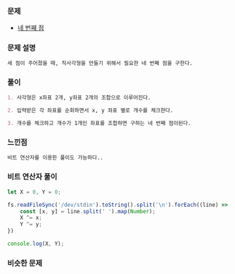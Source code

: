 ### 문제

- [네 번째 점](https://www.acmicpc.net/problem/3009)

### 문제 설명

```markdown
세 점이 주어졌을 때, 직사각형을 만들기 위해서 필요한 네 번째 점을 구한다.
```

### 풀이

```markdown
1. 사각형은 x좌표 2개, y좌표 2개의 조합으로 이루어진다.

2. 입력받은 각 좌표를 순회하면서 x, y 좌표 별로 개수를 체크한다.

3. 개수를 체크하고 개수가 1개인 좌표를 조합하면 구하는 네 번째 점이된다.
```

### 느낀점

```markdown
비트 연산자를 이용한 풀이도 가능하다..
```

### 비트 연산자 풀이
```javascript
let X = 0, Y = 0;

fs.readFileSync('/dev/stdin').toString().split('\n').forEach((line) => {
    const [x, y] = line.split(' ').map(Number);
    X ^= x;
    Y ^= y;
})

console.log(X, Y);
```

### 비슷한 문제